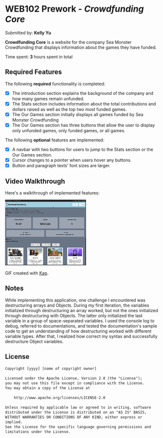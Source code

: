 # WEB102 Prework - *Crowdfunding Core*

Submitted by: **Kelly Yu**

**Crowdfunding Core** is a website for the company Sea Monster Crowdfunding that displays information about the games they have funded.

Time spent: **3** hours spent in total

## Required Features

The following **required** functionality is completed:

* [x] The introduction section explains the background of the company and how many games remain unfunded.
* [x] The Stats section includes information about the total contributions and dollars raised as well as the top two most funded games.
* [x] The Our Games section initially displays all games funded by Sea Monster Crowdfunding
* [x] The Our Games section has three buttons that allow the user to display only unfunded games, only funded games, or all games.

The following **optional** features are implemented:

* [x] A navbar with two buttons for users to jump to the Stats section or the Our Games section.
* [x] Cursor changes to a pointer when users hover any buttons.
* [x] Button and paragraph texts' font sizes are larger.

## Video Walkthrough

Here's a walkthrough of implemented features:

<img src='./Walkthrough.gif' title='Video Walkthrough' width='' alt='Video Walkthrough' />

GIF created with [Kap](https://getkap.co/).
<!-- Recommended tools:
[Kap](https://getkap.co/) for macOS
[ScreenToGif](https://www.screentogif.com/) for Windows
[peek](https://github.com/phw/peek) for Linux. -->

## Notes

While implementing this application, one challenge I encountered was destructuring arrays and Objects. During my first iteration, the variables initialized through destructuring an array worked, but not the ones initialized through destructuring with Objects. The latter only initialized the last variable in a group of space-separated variables. I used the console log to debug, referred to documentations, and tested the documentation's sample code to get an understanding of how destructuring worked with different variable types. After that, I realized how correct my syntax and successfully destructure Object variables.

## License

    Copyright [yyyy] [name of copyright owner]

    Licensed under the Apache License, Version 2.0 (the "License");
    you may not use this file except in compliance with the License.
    You may obtain a copy of the License at

        http://www.apache.org/licenses/LICENSE-2.0

    Unless required by applicable law or agreed to in writing, software
    distributed under the License is distributed on an "AS IS" BASIS,
    WITHOUT WARRANTIES OR CONDITIONS OF ANY KIND, either express or implied.
    See the License for the specific language governing permissions and
    limitations under the License.
